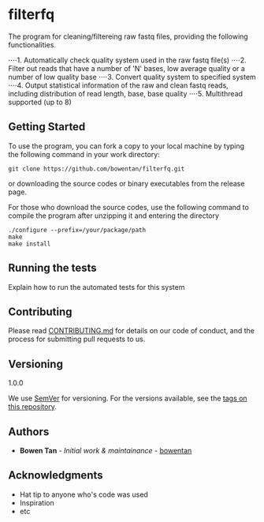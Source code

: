 # filterfq

The program for cleaning/filtereing raw fastq files, providing the following functionalities.

⋅⋅⋅⋅1. Automatically check quality system used in the raw fastq file(s)
⋅⋅⋅⋅2. Filter out reads that have a number of 'N' bases, low average quality or a number of low quality base
⋅⋅⋅⋅3. Convert quality system to specified system
⋅⋅⋅⋅4. Output statistical information of the raw and clean fastq reads, including distribution of read length, base, base quality
⋅⋅⋅⋅5. Multithread supported (up to 8)

## Getting Started

To use the program, you can fork a copy to your local machine by typing the following command in your work directory:

```
git clone https://github.com/bowentan/filterfq.git
```
or downloading the source codes or binary executables from the release page.

For those who download the source codes, use the following command to compile the program after unzipping it and entering the directory

```
./configure --prefix=/your/package/path
make
make install
```

## Running the tests

Explain how to run the automated tests for this system

## Contributing

Please read [CONTRIBUTING.md](https://gist.github.com/PurpleBooth/b24679402957c63ec426) for details on our code of conduct, and the process for submitting pull requests to us.

## Versioning

1.0.0

We use [SemVer](http://semver.org/) for versioning. For the versions available, see the [tags on this repository](https://github.com/your/project/tags). 

## Authors

* **Bowen Tan** - *Initial work & maintainance* - [bowentan](https://github.com/bowentan)

## Acknowledgments

* Hat tip to anyone who's code was used
* Inspiration
* etc
